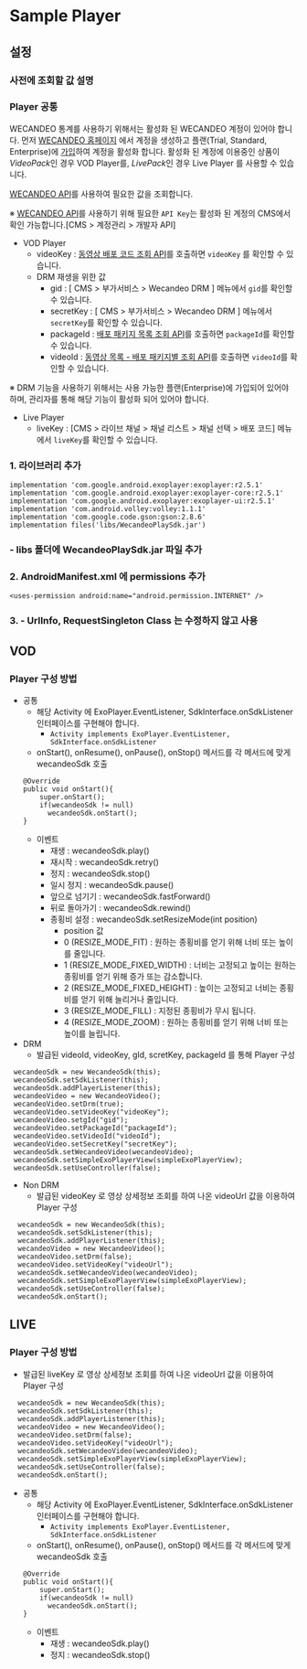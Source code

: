 # Sample Player

## **설정**

### 사전에 조회할 값 설명
### Player 공통
WECANDEO 통계를 사용하기 위해서는 활성화 된 WECANDEO 계정이 있어야 합니다.
먼저 [WECANDEO 홈페이지](https://www.wecandeo.com/) 에서 계정을 생성하고 플랜(Trial, Standard, Enterprise)에 [가입](https://www.wecandeo.com/pricing/videopack/edition/)하여 계정을 활성화 합니다.
활성화 된 계정에 이용중인 상품이 *VideoPack*인 경우 VOD Player를, *LivePack*인 경우 Live Player 를 사용할 수 있습니다.

[WECANDEO API](https://support.wecandeo.com/developer/)를 사용하여 필요한 값을 조회합니다.

※ [WECANDEO API](https://support.wecandeo.com/developer/)를 사용하기 위해 필요한 `API Key`는 활성화 된 계정의 CMS에서 확인 가능합니다.[CMS > 계정관리 > 개발자 API]

- VOD Player
  - videoKey : [동영상 배포 코드 조회 API](https://support.wecandeo.com/developer/video-pack-api/videos/video-data/video-pub-code/)를 호출하면 `videoKey` 를 확인할 수 있습니다.
  - DRM 재생을 위한 값
    - gid : [ CMS > 부가서비스 > Wecandeo DRM ] 메뉴에서 `gid`를 확인할 수 있습니다.
    - secretKey : [ CMS > 부가서비스 > Wecandeo DRM ] 메뉴에서 `secretKey`를 확인할 수 있습니다.
    - packageId : [배포 패키지 목록 조회 API](https://support.wecandeo.com/developer/video-pack-api/publish-package/package-list/)를 호출하면 `packageId`를 확인할 수 있습니다.
    - videoId : [동영상 목록 - 배포 패키지별 조회 API](https://support.wecandeo.com/developer/video-pack-api/videos/video-data/video-list-package/)를 호출하면 `videoId`를 확인할 수 있습니다.

※ DRM 기능을 사용하기 위해서는 사용 가능한 플랜(Enterprise)에 가입되어 있어야 하며, 관리자를 통해 해당 기능이 활성화 되어 있어야 합니다.

- Live Player
  - liveKey : [CMS > 라이브 채널 > 채널 리스트 > 채널 선택 > 배포 코드] 메뉴에서 `liveKey`를 확인할 수 있습니다.

### 1. 라이브러리 추가
    implementation 'com.google.android.exoplayer:exoplayer:r2.5.1'
    implementation 'com.google.android.exoplayer:exoplayer-core:r2.5.1'
    implementation 'com.google.android.exoplayer:exoplayer-ui:r2.5.1'
    implementation 'com.android.volley:volley:1.1.1'
    implementation 'com.google.code.gson:gson:2.8.6'
    implementation files('libs/WecandeoPlaySdk.jar')

### - libs 폴더에 WecandeoPlaySdk.jar 파일 추가 

### 2. AndroidManifest.xml 에 permissions 추가
```
<uses-permission android:name="android.permission.INTERNET" />
```

### 3. - UrlInfo, RequestSingleton Class 는 수정하지 않고 사용

## VOD
### Player 구성 방법
- 공통
  - 해당 Activity 에 ExoPlayer.EventListener, SdkInterface.onSdkListener 인터페이스를 구현해야 합니다.
    - ```Activity implements ExoPlayer.EventListener, SdkInterface.onSdkListener```
  - onStart(), onResume(), onPause(), onStop() 메서드를 각 메서드에 맞게 wecandeoSdk 호출
  ```
  @Override
  public void onStart(){
      super.onStart();
      if(wecandeoSdk != null)
        wecandeoSdk.onStart();
  }
  ``` 
  - 이벤트
    - 재생 : wecandeoSdk.play()
    - 재시작 : wecandeoSdk.retry()
    - 정지 : wecandeoSdk.stop()
    - 일시 정지 : wecandeoSdk.pause()
    - 앞으로 넘기기 : wecandeoSdk.fastForward()
    - 뒤로 돌아가기 : wecandeoSdk.rewind()
    - 종횡비 설정 : wecandeoSdk.setResizeMode(int position)
      - position 값
      - 0 (RESIZE_MODE_FIT) : 원하는 종횡비를 얻기 위해 너비 또는 높이를 줄입니다.
      - 1 (RESIZE_MODE_FIXED_WIDTH) : 너비는 고정되고 높이는 원하는 종횡비를 얻기 위해 증가 또는 감소합니다.
      - 2 (RESIZE_MODE_FIXED_HEIGHT) : 높이는 고정되고 너비는 종횡비를 얻기 위해 늘리거나 줄입니다.
      - 3 (RESIZE_MODE_FILL) : 지정된 종횡비가 무시 됩니다.
      - 4 (RESIZE_MODE_ZOOM) : 원하는 종횡비를 얻기 위해 너비 또는 높이를 늘립니다.
- DRM
  - 발급된 videoId, videoKey, gId, scretKey, packageId 를 통해 Player 구성
 ```
  wecandeoSdk = new WecandeoSdk(this);
  wecandeoSdk.setSdkListener(this);
  wecandeoSdk.addPlayerListener(this);
  wecandeoVideo = new WecandeoVideo();
  wecandeoVideo.setDrm(true);
  wecandeoVideo.setVideoKey("videoKey");
  wecandeoVideo.setgId("gid");
  wecandeoVideo.setPackageId("packageId");
  wecandeoVideo.setVideoId("videoId");
  wecandeoVideo.setSecretKey("secretKey");
  wecandeoSdk.setWecandeoVideo(wecandeoVideo);
  wecandeoSdk.setSimpleExoPlayerView(simpleExoPlayerView);
  wecandeoSdk.setUseController(false);
 ```
- Non DRM
  - 발급된 videoKey 로 영상 상세정보 조회를 하여 나온 videoUrl 값을 이용하여 Player 구성
```
  wecandeoSdk = new WecandeoSdk(this);
  wecandeoSdk.setSdkListener(this);
  wecandeoSdk.addPlayerListener(this);
  wecandeoVideo = new WecandeoVideo();
  wecandeoVideo.setDrm(false);
  wecandeoVideo.setVideoKey("videoUrl");
  wecandeoSdk.setWecandeoVideo(wecandeoVideo);
  wecandeoSdk.setSimpleExoPlayerView(simpleExoPlayerView);
  wecandeoSdk.setUseController(false);
  wecandeoSdk.onStart();
```

## LIVE
### Player 구성 방법
- 발급된 liveKey 로 영상 상세정보 조회를 하여 나온 videoUrl 값을 이용하여 Player 구성
```
  wecandeoSdk = new WecandeoSdk(this);
  wecandeoSdk.setSdkListener(this);
  wecandeoSdk.addPlayerListener(this);
  wecandeoVideo = new WecandeoVideo();
  wecandeoVideo.setDrm(false);
  wecandeoVideo.setVideoKey("videoUrl");
  wecandeoSdk.setWecandeoVideo(wecandeoVideo);
  wecandeoSdk.setSimpleExoPlayerView(simpleExoPlayerView);
  wecandeoSdk.setUseController(false);
  wecandeoSdk.onStart();
```
- 공통
  - 해당 Activity 에 ExoPlayer.EventListener, SdkInterface.onSdkListener 인터페이스를 구현해야 합니다.
    - ```Activity implements ExoPlayer.EventListener, SdkInterface.onSdkListener```
  - onStart(), onResume(), onPause(), onStop() 메서드를 각 메서드에 맞게 wecandeoSdk 호출
  ```
  @Override
  public void onStart(){
      super.onStart();
      if(wecandeoSdk != null)
        wecandeoSdk.onStart();
  }
  ``` 
  - 이벤트
    - 재생 : wecandeoSdk.play()
    - 정지 : wecandeoSdk.stop()